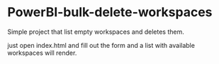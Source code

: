 # PowerBI-bulk-delete-workspaces
Simple project that list empty workspaces and deletes them.

just open index.html and fill out the form and a list with available workspaces will render.
